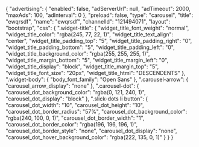 {
    "advertising": {
        "enabled": false,
        "adServerUrl": null,
        "adTimeout": 2000,
        "maxAds": 100,
        "adInterval": 0
    },
    "preload": false,
    "type": "carousel",
    "title": "ewqrsdf",
    "name": "ewqrsdf",
    "channelId": "121494071",
    "layout": "bootstrap",
    "css": {
        ".widget-title": {
            "widget_title_font_weight": "normal",
            "widget_title_color": "rgba(245, 77, 22, 1)",
            "widget_title_text_align": "center",
            "widget_title_padding_top": "5",
            "widget_title_padding_right": "0",
            "widget_title_padding_bottom": "5",
            "widget_title_padding_left": "0",
            "widget_title_background_color": "rgba(255, 255, 255, 1)",
            "widget_title_margin_bottom": "5",
            "widget_title_margin_left": "0",
            "widget_title_display": "block",
            "widget_title_margin_top": "5",
            "widget_title_font_size": "20px",
            "widget_title_html": "DESCENDENTS"
        },
        ".widget-body": {
            "body_font_family": "Open Sans"
        },
        ".carousel-arrow": {
            "carousel_arrow_display": "none"
        },
        ".carousel-dot": {
            "carousel_dot_background_color": "rgba(0, 121, 240, 1)",
            "carousel_dot_display": "block"
        },
        ".slick-dots li button": {
            "carousel_dot_width": "10",
            "carousel_dot_height": "10",
            "carousel_dot_border_radius": "57%",
            "carousel_dot_background_color": "rgba(240, 100, 0, 1)",
            "carousel_dot_border_width": "1",
            "carousel_dot_border_color": "rgba(196, 196, 196, 1)",
            "carousel_dot_border_style": "none",
            "carousel_dot_display": "none",
            "carousel_dot_hover_background_color": "rgba(222, 135, 0, 1)"
        }
    }
}